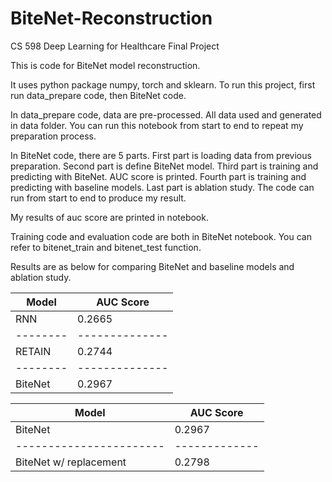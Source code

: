 # BiteNet-Reconstruction
CS 598 Deep Learning for Healthcare Final Project

This is code for BiteNet model reconstruction.

It uses python package numpy, torch and sklearn.
To run this project, first run data_prepare code, then BiteNet code.

In data_prepare code, data are pre-processed. All data used and generated in data folder. You can run this notebook from start to end to repeat my preparation process.

In BiteNet code, there are 5 parts. First part is loading data from previous preparation. Second part is define BiteNet model. 
Third part is training and predicting with BiteNet. AUC score is printed. Fourth part is training and predicting with baseline models.
Last part is ablation study.
The code can run from start to end to produce my result.

My results of auc score are printed in notebook.

Training code and evaluation code are both in BiteNet notebook. You can refer to bitenet_train and bitenet_test function.

Results are as below for comparing BiteNet and baseline models and ablation study.


|Model   |  AUC Score   |
|--------|--------------|
|RNN     |  0.2665      |
|--------|--------------|
|RETAIN  |  0.2744      |
|--------|--------------|
|BiteNet |  0.2967      |


|Model                  |  AUC Score  |
|-----------------------|-------------|
|BiteNet                |  0.2967     |
|-----------------------|-------------|
|BiteNet w/ replacement |  0.2798     |

